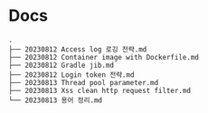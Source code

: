 # Docs    
    .
    ├── 20230812 Access log 로깅 전략.md
    ├── 20230812 Container image with Dockerfile.md
    ├── 20230812 Gradle jib.md
    ├── 20230812 Login token 전략.md
    ├── 20230813 Thread pool parameter.md
    ├── 20230813 Xss clean http request filter.md
    └── 20230813 용어 정리.md
